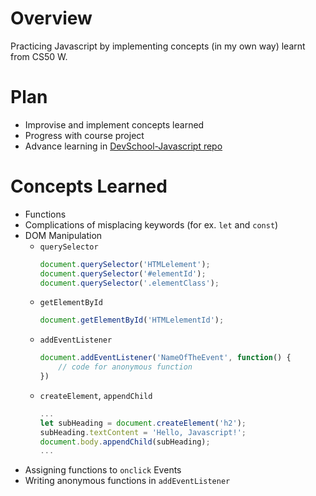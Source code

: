 # Overview
Practicing Javascript by implementing concepts (in my own way) learnt from CS50 W.

# Plan
- Improvise and implement concepts learned
- Progress with course project
- Advance learning in [DevSchool-Javascript repo](https://github.com/prak112/DevSchool-Javascript)

# Concepts Learned
- Functions
- Complications of misplacing keywords (for ex. `let` and `const`)
- DOM Manipulation
    - `querySelector`
        ```javascript
        document.querySelector('HTMLelement');
        document.querySelector('#elementId');
        document.querySelector('.elementClass');
        ```
    - `getElementById`
        ```javascript
        document.getElementById('HTMLelementId');
        ```        
    - `addEventListener`
        ```javascript
        document.addEventListener('NameOfTheEvent', function() {
            // code for anonymous function
        })
        ```
    - `createElement`, `appendChild`
        ```javascript
        ...
        let subHeading = document.createElement('h2');
        subHeading.textContent = 'Hello, Javascript!';
        document.body.appendChild(subHeading);
        ...        
        ```
- Assigning functions to `onclick` Events
- Writing anonymous functions in `addEventListener` 

